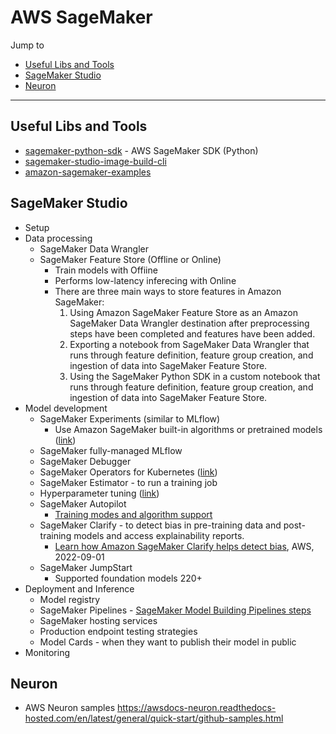 # AWS SageMaker

Jump to
- [Useful Libs and Tools](#useful-libs-and-tools)
- [SageMaker Studio](#sagemaker-studio)
- [Neuron](#neuron)

---

## Useful Libs and Tools

- [sagemaker-python-sdk](https://github.com/aws/sagemaker-python-sdk) - AWS SageMaker SDK (Python)
- [sagemaker-studio-image-build-cli](https://github.com/aws-samples/sagemaker-studio-image-build-cli)
- [amazon-sagemaker-examples](https://github.com/aws/amazon-sagemaker-examples)


## SageMaker Studio

- Setup
- Data processing
    - SageMaker Data Wrangler
    - SageMaker Feature Store (Offline or Online)
        - Train models with Offiine
        - Performs low-latency inferecing with Online
        - There are three main ways to store features in Amazon SageMaker:
            1. Using Amazon SageMaker Feature Store as an Amazon SageMaker Data Wrangler destination after preprocessing steps have been completed and features have been added.
            2. Exporting a notebook from SageMaker Data Wrangler that runs through feature definition, feature group creation, and ingestion of data into SageMaker Feature Store.
            3. Using the SageMaker Python SDK in a custom notebook that runs through feature definition, feature group creation, and ingestion of data into SageMaker Feature Store.
- Model development
    - SageMaker Experiments (similar to MLflow)
        - Use Amazon SageMaker built-in algorithms or pretrained models ([link](https://docs.aws.amazon.com/sagemaker/latest/dg/algos.html))
    - SageMaker fully-managed MLflow
    - SageMaker Debugger
    - SageMaker Operators for Kubernetes ([link](https://docs.aws.amazon.com/sagemaker/latest/dg/kubernetes-sagemaker-operators.html))
    - SageMaker Estimator - to run a training job
    - Hyperparameter tuning ([link](https://docs.aws.amazon.com/sagemaker/latest/dg/automatic-model-tuning-how-it-works.html))
    - SageMaker Autopilot
        - [Training modes and algorithm support](https://docs.aws.amazon.com/sagemaker/latest/dg/autopilot-model-support-validation.html)
    - SageMaker Clarify - to detect bias in pre-training data and post-training models and access explainability reports.
        - [Learn how Amazon SageMaker Clarify helps detect bias](https://aws.amazon.com/blogs/machine-learning/learn-how-amazon-sagemaker-clarify-helps-detect-bias/), AWS, 2022-09-01
    - SageMaker JumpStart
        - Supported foundation models 220+
- Deployment and Inference
    - Model registry
    - SageMaker Pipelines - [SageMaker Model Building Pipelines steps](https://docs.aws.amazon.com/sagemaker/latest/dg/build-and-manage-steps.html)
    - SageMaker hosting services
    - Production endpoint testing strategies
    - Model Cards -  when they want to publish their model in public
- Monitoring


## Neuron
- AWS Neuron samples https://awsdocs-neuron.readthedocs-hosted.com/en/latest/general/quick-start/github-samples.html
